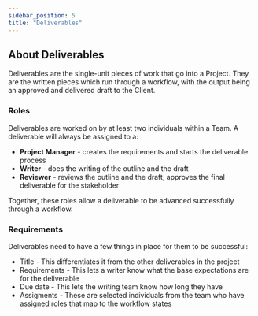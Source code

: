 ```yaml
---
sidebar_position: 5
title: "Deliverables"
---
```


## About Deliverables

Deliverables are the single-unit pieces of work that go into a Project. They are the written pieces which run through a workflow, with the output being an approved and delivered draft to the Client.

### Roles

Deliverables are worked on by at least two individuals within a Team. A deliverable will always be assigned to a:

- **Project Manager** - creates the requirements and starts the deliverable process
- **Writer** - does the writing of the outline and the draft
- **Reviewer** - reviews the outline and the draft, approves the final deliverable for the stakeholder 

Together, these roles allow a deliverable to be advanced successfully through a workflow.

### Requirements

Deliverables need to have a few things in place for them to be successful:

- Title - This differentiates it from the other deliverables in the project
- Requirements - This lets a writer know what the base expectations are for the deliverable
- Due date - This lets the writing team know how long they have
- Assigments - These are selected individuals from the team who have assigned roles that map to the workflow states